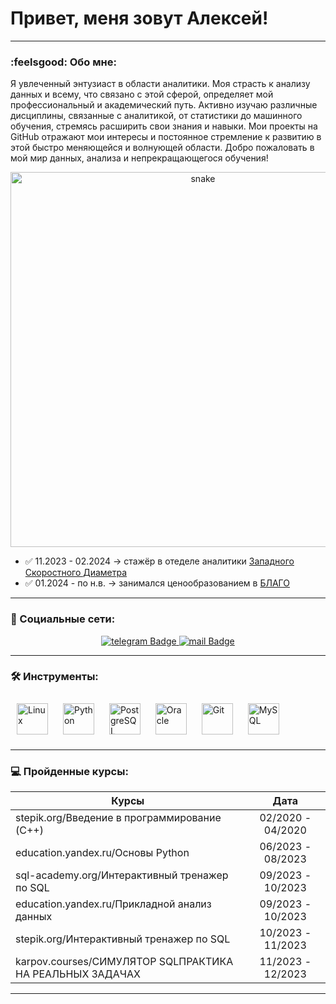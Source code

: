 
# Привет, меня зовут Алексей!

---

### :feelsgood: Обо мне:

Я увлеченный энтузиаст в области аналитики. Моя страсть к анализу данных и всему, что связано с этой сферой, определяет мой профессиональный и академический путь. Активно изучаю различные дисциплины, связанные с аналитикой, от статистики до машинного обучения, стремясь расширить свои знания и навыки. Мои проекты на GitHub отражают мои интересы и постоянное стремление к развитию в этой быстро меняющейся и волнующей области. Добро пожаловать в мой мир данных, анализа и непрекращающегося обучения!

<p align="center">
 <img width="600" src="assets/github-snake.svg" alt="snake"/>
</p>

- ✅ 11.2023 - 02.2024  → стажёр в отеделе аналитики [Западного Скоростного Диаметра](https://nch-spb.com/)  
- ✅ 01.2024 - по н.в.  → занимался ценообразованием в [БЛАГО](https://www.gcblago.ru/)  
 
---

### 🤝 Социальные сети:

<div id="badges"  align="center">
    <a href="https://t.me/TipichniyLeha">
  <img src="https://img.shields.io/badge/telegram-blue?style=for-the-badge&logo=telegram&logoColor=white" alt="telegram Badge"/>
    </a>
    <a href="mailto:asimonov2001@mail.ru">
  <img src="https://img.shields.io/badge/Gmail-D14836?style=for-the-badge&logo=gmail&logoColor=white" alt="mail Badge"/>
    </a>
</div>

---

### 🛠 Инструменты:

<div>
  <a href="https://www.linux.org/" target="_blank"><img style="margin: 10px" src="https://profilinator.rishav.dev/skills-assets/linux-original.svg" alt="Linux" height="50" /></a>  
  <a href="https://www.python.org/" target="_blank"><img style="margin: 10px" src="https://profilinator.rishav.dev/skills-assets/python-original.svg" alt="Python" height="50" /></a>  
  <a href="https://www.postgresql.org/" target="_blank"><img style="margin: 10px" src="https://profilinator.rishav.dev/skills-assets/postgresql-original-wordmark.svg" alt="PostgreSQL" height="50" /></a>  
  <a href="https://www.oracle.com/in/index.html" target="_blank"><img style="margin: 10px" src="https://profilinator.rishav.dev/skills-assets/oracle-original.svg" alt="Oracle" height="50" /></a>  
  <a href="https://github.com/" target="_blank"><img style="margin: 10px" src="https://profilinator.rishav.dev/skills-assets/git-scm-icon.svg" alt="Git" height="50" /></a>  
  <a href="https://www.mysql.com/" target="_blank"><img style="margin: 10px" src="https://profilinator.rishav.dev/skills-assets/mysql-original-wordmark.svg" alt="MySQL" height="50" /></a>  
</div>

---

### 💻 Пройденные курсы:

| Курсы                                                           | Дата              |
| ----------------------------------------------------------------| :---------------: |
| stepik.org/Введение в программирование (C++)                    | 02/2020 - 04/2020 |
| education.yandex.ru/Основы Python                               | 06/2023 - 08/2023 |
| sql-academy.org/Интерактивный тренажер по SQL                   | 09/2023 - 10/2023 |
| education.yandex.ru/Прикладной анализ данных                    | 09/2023 - 10/2023 |
| stepik.org/Интерактивный тренажер по SQL                        | 10/2023 - 11/2023 |
| karpov.courses/СИМУЛЯТОР SQLПРАКТИКА НА РЕАЛЬНЫХ ЗАДАЧАХ        | 11/2023 - 12/2023 |

--- 
